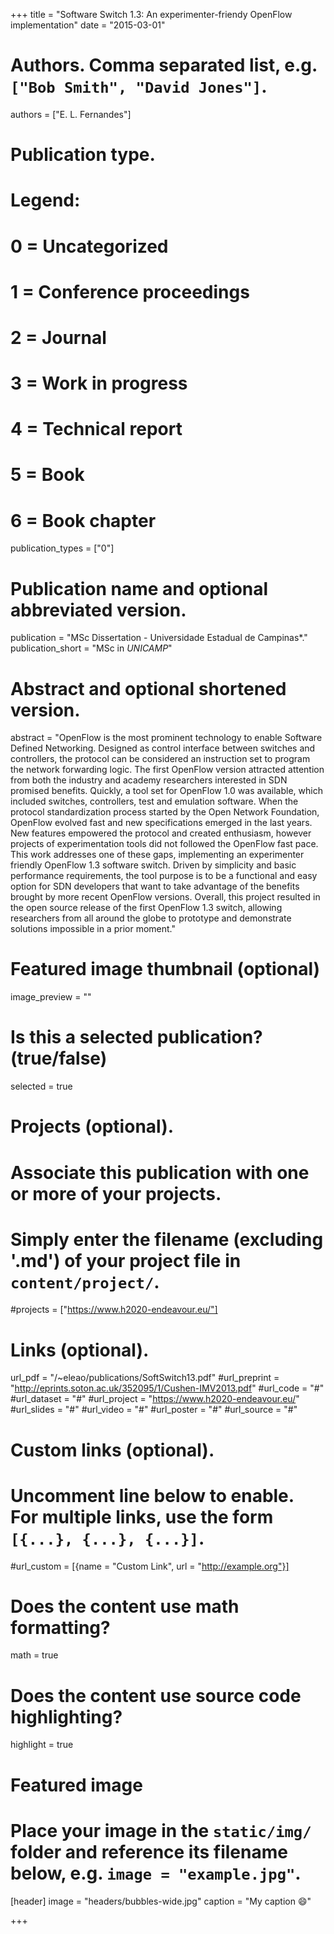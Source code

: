 
+++
title = "Software Switch 1.3: An experimenter-friendy OpenFlow implementation"
date = "2015-03-01"

# Authors. Comma separated list, e.g. `["Bob Smith", "David Jones"]`.
authors = ["E. L. Fernandes"]

# Publication type.
# Legend:
# 0 = Uncategorized
# 1 = Conference proceedings
# 2 = Journal
# 3 = Work in progress
# 4 = Technical report
# 5 = Book
# 6 = Book chapter
publication_types = ["0"]

# Publication name and optional abbreviated version.
publication = "MSc Dissertation - Universidade Estadual de Campinas*."
publication_short = "MSc in *UNICAMP*"

# Abstract and optional shortened version.
abstract = "OpenFlow is the most prominent technology to enable Software Defined Networking. Designed as control interface between switches and controllers, the protocol can be considered an instruction set to program the network forwarding logic. The first OpenFlow version attracted attention from both the industry and academy researchers interested in SDN promised benefits. Quickly, a tool set for OpenFlow 1.0 was available, which included switches, controllers, test and emulation software. When the protocol standardization process started by the Open Network Foundation, OpenFlow evolved fast and new specifications emerged in the last years. New features empowered the protocol and created enthusiasm, however projects of experimentation tools did not followed the OpenFlow fast pace. This work addresses one of these gaps, implementing an experimenter friendly OpenFlow 1.3 software switch. Driven by simplicity and basic performance requirements, the tool purpose is to be a functional and easy option for SDN developers that want to take advantage of the benefits brought by more recent OpenFlow versions. Overall, this project resulted in the open source release of the first OpenFlow 1.3 switch, allowing researchers from all around the globe to prototype and demonstrate solutions impossible in a prior moment."

# Featured image thumbnail (optional)
image_preview = ""

# Is this a selected publication? (true/false)
selected = true

# Projects (optional).
#   Associate this publication with one or more of your projects.
#   Simply enter the filename (excluding '.md') of your project file in `content/project/`.
#projects = ["https://www.h2020-endeavour.eu/"]

# Links (optional).
url_pdf = "/~eleao/publications/SoftSwitch13.pdf"
#url_preprint = "http://eprints.soton.ac.uk/352095/1/Cushen-IMV2013.pdf"
#url_code = "#"
#url_dataset = "#"
#url_project = "https://www.h2020-endeavour.eu/"
#url_slides = "#"
#url_video = "#"
#url_poster = "#"
#url_source = "#"

# Custom links (optional).
#   Uncomment line below to enable. For multiple links, use the form `[{...}, {...}, {...}]`.
#url_custom = [{name = "Custom Link", url = "http://example.org"}]

# Does the content use math formatting?
math = true

# Does the content use source code highlighting?
highlight = true

# Featured image
# Place your image in the `static/img/` folder and reference its filename below, e.g. `image = "example.jpg"`.
[header]
image = "headers/bubbles-wide.jpg"
caption = "My caption :smile:"

+++
